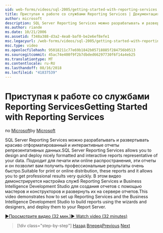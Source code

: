 ```yaml
---
uid: web-forms/videos/sql-2005/getting-started-with-reporting-services
title: Приступая к работе со службами Reporting Services | Документация Майкрософт
author: microsoft
description: SQL Server Reporting Services можно разрабатывать и развертывать красиво отформатированный и интерактивные отчеты репрезентативных данных. Подходит для печати или только...
ms.author: riande
ms.date: 10/21/2006
ms.assetid: f348a388-d3a2-4ea8-baf0-be2e6ef8efe1
msc.legacyurl: /web-forms/videos/sql-2005/getting-started-with-reporting-services
msc.type: video
ms.openlocfilehash: 95018211c77e69b1842b05718885f284756b0513
ms.sourcegitcommit: 45ac74e400f9f2b7dbded66297730f6f14a4eb25
ms.translationtype: MT
ms.contentlocale: ru-RU
ms.lasthandoff: 08/16/2018
ms.locfileid: "41837539"
---
```

<a name="getting-started-with-reporting-services"></a><span data-ttu-id="b97f8-104">Приступая к работе со службами Reporting Services</span><span class="sxs-lookup"><span data-stu-id="b97f8-104">Getting Started with Reporting Services</span></span>
====================
<span data-ttu-id="b97f8-105">по [Microsoft](https://github.com/microsoft)</span><span class="sxs-lookup"><span data-stu-id="b97f8-105">by [Microsoft](https://github.com/microsoft)</span></span>

<span data-ttu-id="b97f8-106">SQL Server Reporting Services можно разрабатывать и развертывать красиво отформатированный и интерактивные отчеты репрезентативных данных.</span><span class="sxs-lookup"><span data-stu-id="b97f8-106">SQL Server Reporting Services allows you to design and deploy nicely formatted and interactive reports representative of your data.</span></span> <span data-ttu-id="b97f8-107">Подходит для печати или online распространения, эти отчеты и он позволит вам получить профессиональные результаты очень быстро.</span><span class="sxs-lookup"><span data-stu-id="b97f8-107">Suitable for print or online distribution, these reports and it allows you to get professional results very quickly.</span></span> <span data-ttu-id="b97f8-108">В этом видео демонстрируется настройка служб Reporting Services и Business Intelligence Development Studio для создания отчетов с помощью мастеров и конструкторов и развернуть их на сервере отчетов.</span><span class="sxs-lookup"><span data-stu-id="b97f8-108">This video demonstrates how to set up Reporting Services and the Business Intelligence Development Studio to build reports using the wizards and designers, and deploy them to your Report Server.</span></span>

[<span data-ttu-id="b97f8-109">&#9654;Просмотрите видео (32 мин.)</span><span class="sxs-lookup"><span data-stu-id="b97f8-109">&#9654; Watch video (32 minutes)</span></span>](https://channel9.msdn.com/Blogs/ASP-NET-Site-Videos/getting-started-with-reporting-services)

> [!div class="step-by-step"]
> <span data-ttu-id="b97f8-110">[Назад](using-sql-server-management-studio.md)
> [Вперед](building-and-customizing-reports-in-business-intelligence-development-studio.md)</span><span class="sxs-lookup"><span data-stu-id="b97f8-110">[Previous](using-sql-server-management-studio.md)
[Next](building-and-customizing-reports-in-business-intelligence-development-studio.md)</span></span>
